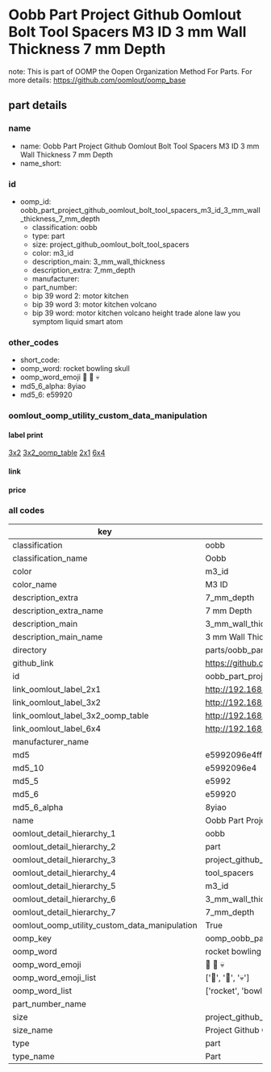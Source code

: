 # Oobb Part Project Github Oomlout Bolt Tool Spacers M3 ID 3 mm Wall Thickness 7 mm Depth  

note: This is part of OOMP the Oopen Organization Method For Parts. For more details: https://github.com/oomlout/oomp_base

##  part details
  







### name
* name: Oobb Part Project Github Oomlout Bolt Tool Spacers M3 ID 3 mm Wall Thickness 7 mm Depth
* name_short: 
### id
* oomp_id: oobb_part_project_github_oomlout_bolt_tool_spacers_m3_id_3_mm_wall_thickness_7_mm_depth
  * classification: oobb
  * type: part
  * size: project_github_oomlout_bolt_tool_spacers
  * color: m3_id
  * description_main: 3_mm_wall_thickness
  * description_extra: 7_mm_depth
  * manufacturer: 
  * part_number: 
  * bip 39 word 2: motor kitchen
  * bip 39 word 3: motor kitchen volcano
  * bip 39 word: motor kitchen volcano height trade alone law you symptom liquid smart atom

### other_codes
* short_code: 
* oomp_word: rocket bowling skull
* oomp_word_emoji :rocket: :bowling: :skull:
* md5_6_alpha: 8yiao
* md5_6: e59920






### oomlout_oomp_utility_custom_data_manipulation
#### label print
[3x2](http://192.168.1.245:1112/?label=oomp%208yiao)
[3x2_oomp_table](http://192.168.1.108:1112/?label=oomp%208yiao)
[2x1](http://192.168.1.242:1112/?label=oomp%208yiao)
[6x4](http://192.168.1.55:1112/?label=oomp%208yiao)    

#### link

                              

#### price







### all codes 
| key | value |  
| --- | --- |  
| classification | oobb |  
| classification_name | Oobb |  
| color | m3_id |  
| color_name | M3 ID |  
| description_extra | 7_mm_depth |  
| description_extra_name | 7 mm Depth |  
| description_main | 3_mm_wall_thickness |  
| description_main_name | 3 mm Wall Thickness |  
| directory | parts/oobb_part_project_github_oomlout_bolt_tool_spacers_m3_id_3_mm_wall_thickness_7_mm_depth |  
| github_link | https://github.com/oomlout/oomlout_oomp_part_src/tree/main/parts/oobb_part_project_github_oomlout_bolt_tool_spacers_m3_id_3_mm_wall_thickness_7_mm_depth |  
| id | oobb_part_project_github_oomlout_bolt_tool_spacers_m3_id_3_mm_wall_thickness_7_mm_depth |  
| link_oomlout_label_2x1 | http://192.168.1.242:1112/?label=oomp%208yiao |  
| link_oomlout_label_3x2 | http://192.168.1.245:1112/?label=oomp%208yiao |  
| link_oomlout_label_3x2_oomp_table | http://192.168.1.108:1112/?label=oomp%208yiao |  
| link_oomlout_label_6x4 | http://192.168.1.55:1112/?label=oomp%208yiao |  
| manufacturer_name |  |  
| md5 | e5992096e4ff2fbc1bf356abeb5ec483 |  
| md5_10 | e5992096e4 |  
| md5_5 | e5992 |  
| md5_6 | e59920 |  
| md5_6_alpha | 8yiao |  
| name | Oobb Part Project Github Oomlout Bolt Tool Spacers M3 ID 3 mm Wall Thickness 7 mm Depth |  
| oomlout_detail_hierarchy_1 | oobb |  
| oomlout_detail_hierarchy_2 | part |  
| oomlout_detail_hierarchy_3 | project_github_bolt |  
| oomlout_detail_hierarchy_4 | tool_spacers |  
| oomlout_detail_hierarchy_5 | m3_id |  
| oomlout_detail_hierarchy_6 | 3_mm_wall_thickness |  
| oomlout_detail_hierarchy_7 | 7_mm_depth |  
| oomlout_oomp_utility_custom_data_manipulation | True |  
| oomp_key | oomp_oobb_part_project_github_oomlout_bolt_tool_spacers_m3_id_3_mm_wall_thickness_7_mm_depth |  
| oomp_word | rocket bowling skull |  
| oomp_word_emoji | :rocket: :bowling: :skull: |  
| oomp_word_emoji_list | [':rocket:', ':bowling:', ':skull:'] |  
| oomp_word_list | ['rocket', 'bowling', 'skull'] |  
| part_number_name |  |  
| size | project_github_oomlout_bolt_tool_spacers |  
| size_name | Project Github Oomlout Bolt Tool Spacers |  
| type | part |  
| type_name | Part |  
